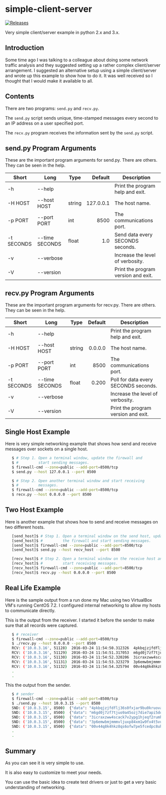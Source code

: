 # simple-client-server
[![Releases](https://img.shields.io/github/release/jlinoff/simple-client-server.svg?style=flat)](https://github.com/jlinoff/simple-client-server/releases)

Very simple client/server example in python 2.x and 3.x.

## Introduction

Some time ago I was talking to a colleague about doing some
network traffic analysis and they suggested setting up a rather
complex client/server arrangement. I suggested an alternative setup
using a simple client/server and wrote up this example to show how to
do it. It was well received so I thought that I would make it
available to all.

## Contents

There are two programs: `send.py` and `recv.py`.

The `send.py` script sends unique, time-stamped messages every second
to an IP address on a user specified port.

The `recv.py` program receives the information sent by the `send.py`
script.

## send.py Program Arguments

These are the important program arguments for send.py. There are others. They can be seen in the help.

| Short      | Long           | Type   | Default   | Description |
| ---------- | -------------- | ------ | --------: | ----------- |
| -h         | --help         |        |           | Print the program help and exit. |
| -H HOST    | --host HOST    | string | 127.0.0.1 | The host name. |
| -p PORT    | --port PORT    | int    | 8500      | The communications port. |
| -t SECONDS | --time SECONDS | float  | 1.0       | Send data every SECONDS seconds. |
| -v         | --verbose      |        |           | Increase the level of verbosity. |
| -V         | --version      |        |           | Print the program version and exit. |

## recv.py Program Arguments

These are the important program arguments for recv.py. There are others. They can be seen in the help.

| Short      | Long           | Type   | Default   | Description |
| ---------- | -------------- | ------ | --------: | ----------- |
| -h         | --help         |        |           | Print the program help and exit. |
| -H HOST    | --host HOST    | string | 0.0.0.0 | The host name. |
| -p PORT    | --port PORT    | int    | 8500      | The communications port. |
| -t SECONDS | --time SECONDS | float  | 0.200       | Poll for data every SECONDS seconds. |
| -v         | --verbose      |        |           | Increase the level of verbosity. |
| -V         | --version      |        |           | Print the program version and exit. |

## Single Host Example

Here is very simple networking example that shows how send and receive
messages over sockets on a single host.

```bash
   $ # Step 1. Open a terminal window, update the firewall and
   $ #         start sending messages.
   $ firewall-cmd --zone=public --add-port=8500/tcp
   $ send.py --host 127.0.0.1 --port 8500

   $ # Step 2. Open another terminal window and start receiving
   $ #         messages.
   $ firewall-cmd --zone=public --add-port=8500/tcp
   $ recv.py --host 0.0.0.0 --port 8500
```

## Two Host Example

Here is another example that shows how to send and receive messages
on two different hosts.

```bash
   [send_host]$ # Step 1. Open a terminal window on the send host, update
   [send_host]$ #         the firewall and start sending messages.
   [send_host]$ firewall-cmd --zone=public --add-port=8500/tcp
   [send_host]$ send.py --host recv_host --port 8500

   [recv_host]$ # Step 2. Open a terminal window on the receive host and
   [recv_host]$ #         start receiving messages.
   [recv_host]$ firewall-cmd --zone=public --add-port=8500/tcp
   [recv_host]$ recv.py --host 0.0.0.0 --port 8500
```

## Real Life Example

Here is the sample output from a run done my Mac using two VirtualBox
VM's running CentOS 7.2. I configured internal networking to allow my
hosts to communicate directly.

This is the output from the receiver. I started it before the sender
to make sure that all records were captured.

```bash
   $ # receiver
   $ firewall-cmd --zone=public --add-port=8500/tcp
   $ ./recv.py --host 0.0.0.0 --port 8500
   RCV: ('10.0.3.16', 51128)  2016-03-24 11:54:50.312326  4pkbqjzjfdflj36s0fxjar9bu0kruova
   RCV: ('10.0.3.16', 51129)  2016-03-24 11:54:51.317053  m6gd0j7zf7tjuo9a45ozj7die7api5dq
   RCV: ('10.0.3.16', 51130)  2016-03-24 11:54:52.320206  3icraxzww4scack7v2ypg1hjeqf2rumh
   RCV: ('10.0.3.16', 51131)  2016-03-24 11:54:53.323279  3p6emwbmjmmmvljuxp84xm1w9fx4t5vu
   RCV: ('10.0.3.16', 51132)  2016-03-24 11:54:54.325794  00v44q8k4hkz8qs6ofw7pe5fcedpc8uh
   .
   .
```

This the output from the sender.

```bash
   $ # sender
   $ firewall-cmd --zone=public --add-port=8500/tcp
   $ ./send.py --host 10.0.3.15 --port 8500
   SND: ('10.0.3.15', 8500)  {"data": "4pkbqjzjfdflj36s0fxjar9bu0kruova", "time": "2016-03-24 11:54:50.312326"}
   SND: ('10.0.3.15', 8500)  {"data": "m6gd0j7zf7tjuo9a45ozj7die7api5dq", "time": "2016-03-24 11:54:51.317053"}
   SND: ('10.0.3.15', 8500)  {"data": "3icraxzww4scack7v2ypg1hjeqf2rumh", "time": "2016-03-24 11:54:52.320206"}
   SND: ('10.0.3.15', 8500)  {"data": "3p6emwbmjmmmvljuxp84xm1w9fx4t5vu", "time": "2016-03-24 11:54:53.323279"}
   SND: ('10.0.3.15', 8500)  {"data": "00v44q8k4hkz8qs6ofw7pe5fcedpc8uh", "time": "2016-03-24 11:54:54.325794"}
   .
   .
```

## Summary

As you can see it is very simple to use.

It is also easy to customize to meet your needs.

You can use the basic idea to create test drivers or just to get a
very basic understanding of networking.
